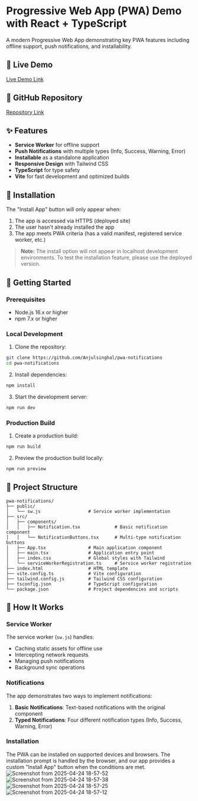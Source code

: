 # Progressive Web App (PWA) Demo with React + TypeScript

A modern Progressive Web App demonstrating key PWA features including offline support, push notifications, and installability.

## 📌 Live Demo

[Live Demo Link](https://pwa-notifications-sigma.vercel.app/)

## 📂 GitHub Repository

[Repository Link](https://github.com/Anjulsinghal/pwa-notifications)

## ✨ Features

- **Service Worker** for offline support
- **Push Notifications** with multiple types (Info, Success, Warning, Error)
- **Installable** as a standalone application
- **Responsive Design** with Tailwind CSS
- **TypeScript** for type safety
- **Vite** for fast development and optimized builds

## 📱 Installation

The "Install App" button will only appear when:
1. The app is accessed via HTTPS (deployed site)
2. The user hasn't already installed the app
3. The app meets PWA criteria (has a valid manifest, registered service worker, etc.)

> **Note:** The install option will not appear in localhost development environments. To test the installation feature, please use the deployed version.

## 🚀 Getting Started

### Prerequisites

- Node.js 16.x or higher
- npm 7.x or higher

### Local Development

1. Clone the repository:
```bash
git clone https://github.com/Anjulsinghal/pwa-notifications
cd pwa-notifications
```

2. Install dependencies:
```bash
npm install
```

3. Start the development server:
```bash
npm run dev
```

### Production Build

1. Create a production build:
```bash
npm run build
```

2. Preview the production build locally:
```bash
npm run preview
```

## 📁 Project Structure

```
pwa-notifications/
├── public/
│   └── sw.js                  # Service worker implementation
├── src/
│   ├── components/
│   │   ├── Notification.tsx             # Basic notification component
│   │   └── NotificationButtons.tsx      # Multi-type notification buttons
│   ├── App.tsx                # Main application component
│   ├── main.tsx               # Application entry point
│   ├── index.css              # Global styles with Tailwind
│   └── serviceWorkerRegistration.ts     # Service worker registration
├── index.html                 # HTML template
├── vite.config.ts             # Vite configuration
├── tailwind.config.js         # Tailwind CSS configuration
├── tsconfig.json              # TypeScript configuration
└── package.json               # Project dependencies and scripts
```

## 🔧 How It Works

### Service Worker

The service worker (`sw.js`) handles:
- Caching static assets for offline use
- Intercepting network requests
- Managing push notifications
- Background sync operations

### Notifications

The app demonstrates two ways to implement notifications:
1. **Basic Notifications**: Text-based notifications with the original component
2. **Typed Notifications**: Four different notification types (Info, Success, Warning, Error)

### Installation

The PWA can be installed on supported devices and browsers. The installation prompt is handled by the browser, and our app provides a custom "Install App" button when the conditions are met.
![Screenshot from 2025-04-24 18-57-52](https://github.com/user-attachments/assets/f53bf480-9be2-47bc-a040-13673c092212)
![Screenshot from 2025-04-24 18-57-38](https://github.com/user-attachments/assets/3ec71e3c-73a5-42c8-9e45-b77a5d8a61ef)
![Screenshot from 2025-04-24 18-57-25](https://github.com/user-attachments/assets/728de43d-ca0c-4570-a742-eb26ca411df0)
![Screenshot from 2025-04-24 18-57-12](https://github.com/user-attachments/assets/8459c210-48b4-470f-b864-d8d8bc6cfe07)



